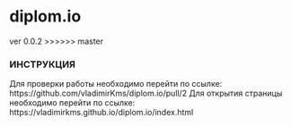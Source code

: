 # diplom.io
</h2>ver 0.0.2</h2>
>>>>>> master
<h3>ИНСТРУКЦИЯ</h3>
Для проверки работы  необходимо перейти по ссылке:
https://github.com/vladimirKms/diplom.io/pull/2
Для открытия страницы необходимо перейти по ссылке:
https://vladimirkms.github.io/diplom.io/index.html
